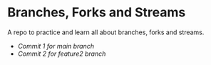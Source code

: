 # Branches, Forks and Streams

A repo to practice and learn all about branches, forks and streams.  

- *Commit 1 for main branch*
- *Commit 2 for feature2 branch*
